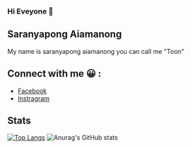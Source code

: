 ### Hi Eveyone 👋

## Saranyapong Aiamanong
My name is saranyapong aiamanong you can call me "Toon"

## Connect with me :grinning: :

- [Facebook](https://web.facebook.com/saranyapong.aiamanong/)
- [Instragram](https://www.instagram.com/saran_tooneiei/)

## Stats
[![Top Langs](https://github-readme-stats.vercel.app/api/top-langs/?username=Junemo-star&hide=Jupyter%20Notebook,CSS,Objective-C,HTML,ShaderLab,Shell,HLSL&langs_count=10&theme=tokyonight&layout=compact)](https://github.com/anuraghazra/github-readme-stats) ![Anurag's GitHub stats](https://github-readme-stats.vercel.app/api?username=Junemo-star&show_icons=true&theme=tokyonight)
